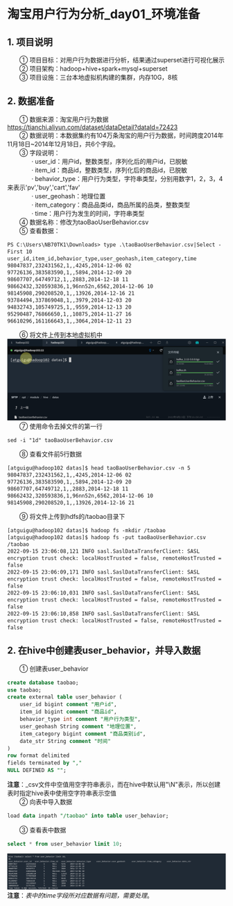 # 淘宝用户行为分析_day01_环境准备
## 1. 项目说明
&emsp;&emsp;① 项目目标：对用户行为数据进行分析，结果通过superset进行可视化展示  
&emsp;&emsp;② 项目架构：hadoop+hive+spark+mysql+superset  
&emsp;&emsp;③ 项目设施：三台本地虚拟机构建的集群，内存10G，8核

## 2. 数据准备
&emsp;&emsp;① 数据来源：淘宝用户行为数据 https://tianchi.aliyun.com/dataset/dataDetail?dataId=72423  
&emsp;&emsp;② 数据说明：本数据集约有104万条淘宝的用户行为数据，时间跨度2014年11月18日~2014年12月18日，共6个字段。   
&emsp;&emsp;③ 字段说明：  
&emsp;&emsp;&emsp;&emsp;· user_id：用户id，整数类型，序列化后的用户id，已脱敏  
&emsp;&emsp;&emsp;&emsp;· item_id：商品id，整数类型，序列化后的商品id，已脱敏  
&emsp;&emsp;&emsp;&emsp;· behavior_type：用户行为类型，字符串类型，分别用数字1，2，3，4来表示'pv','buy','cart','fav'  
&emsp;&emsp;&emsp;&emsp;· user_geohash：地理位置  
&emsp;&emsp;&emsp;&emsp;· item_category：商品品类id，商品所属的品类，整数类型  
&emsp;&emsp;&emsp;&emsp;· time：用户行为发生的时间，字符串类型  
&emsp;&emsp;④ 数据名称：修改为taoBaoUserBehavior.csv  
&emsp;&emsp;⑤ 查看数据：
```shell
PS C:\Users\NB70TK1\Downloads> type .\taoBaoUserBehavior.csv|Select -First 10
user_id,item_id,behavior_type,user_geohash,item_category,time
98047837,232431562,1,,4245,2014-12-06 02
97726136,383583590,1,,5894,2014-12-09 20
98607707,64749712,1,,2883,2014-12-18 11
98662432,320593836,1,96nn52n,6562,2014-12-06 10
98145908,290208520,1,,13926,2014-12-16 21
93784494,337869048,1,,3979,2014-12-03 20
94832743,105749725,1,,9559,2014-12-13 20
95290487,76866650,1,,10875,2014-11-27 16
96610296,161166643,1,,3064,2014-12-11 23
```
&emsp;&emsp;⑥ 将文件上传到本地虚拟机中
![上传文件到虚拟机](../img/上传文件.png)  
&emsp;&emsp;⑦ 使用命令去掉文件的第一行
```shell
sed -i "1d" taoBaoUserBehavior.csv
```
&emsp;&emsp;⑧ 查看文件前5行数据
```shell
[atguigu@hadoop102 datas]$ head taoBaoUserBehavior.csv -n 5
98047837,232431562,1,,4245,2014-12-06 02
97726136,383583590,1,,5894,2014-12-09 20
98607707,64749712,1,,2883,2014-12-18 11
98662432,320593836,1,96nn52n,6562,2014-12-06 10
98145908,290208520,1,,13926,2014-12-16 21
```
&emsp;&emsp;⑨ 将文件上传到hdfs的/taobao目录下  
```shell
[atguigu@hadoop102 datas]$ hadoop fs -mkdir /taobao
[atguigu@hadoop102 datas]$ hadoop fs -put taoBaoUserBehavior.csv /taobao
2022-09-15 23:06:08,121 INFO sasl.SaslDataTransferClient: SASL encryption trust check: localHostTrusted = false, remoteHostTrusted = false
2022-09-15 23:06:09,171 INFO sasl.SaslDataTransferClient: SASL encryption trust check: localHostTrusted = false, remoteHostTrusted = false
2022-09-15 23:06:10,031 INFO sasl.SaslDataTransferClient: SASL encryption trust check: localHostTrusted = false, remoteHostTrusted = false
2022-09-15 23:06:10,858 INFO sasl.SaslDataTransferClient: SASL encryption trust check: localHostTrusted = false, remoteHostTrusted = false
```
## 2. 在hive中创建表user_behavior，并导入数据
&emsp;&emsp;① 创建表user_behavior
```sql
create database taobao;
use taobao;
create external table user_behavior (
    user_id bigint comment "用户id",
    item_id bigint comment "商品id",
    behavior_type int comment "用户行为类型",
    user_geohash String comment "地理位置",
    item_category bigint comment "商品类别id",
    date_str String comment "时间"
)
row format delimited 
fields terminated by ","
NULL DEFINED AS "";
```
**注意**：_csv文件中空值用空字符串表示，而在hive中默认用"\N"表示，所以创建表时指定hive表中使用空字符串表示空值  
&emsp;&emsp;② 向表中导入数据
```sql
load data inpath "/taobao" into table user_behavior;
```
&emsp;&emsp;③ 查看表中数据
```sql
select * from user_behavior limit 10;
```
![查看表中数据](../img/查看表中数据.png)
**注意**：_表中的time字段所对应数据有问题，需要处理_。
